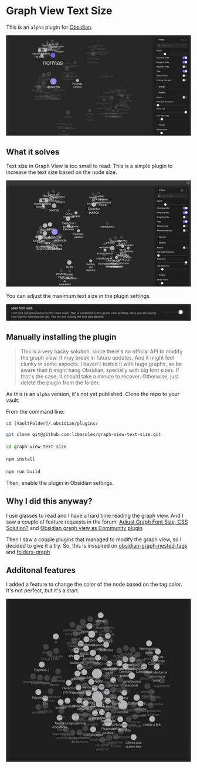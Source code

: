 # Graph View Text Size

This is an `alpha` plugin for [Obsidian](https://obsidian.md).

![demo.png](./demo.png)

## What it solves

Text size in Graph View is too small to read. This is a simple plugin to increase the text size based on the node size.

![demo.gif](./demo.gif)

You can adjust the maximum text size in the plugin settings.

![settings.gif](./settings.png)

## Manually installing the plugin

> This is a very hacky solution, since there's no official API to modify the graph view. It may break in future updates. And it might feel clunky in some aspects. I haven't tested it with huge graphs, so be aware than it might hang Obsidian, specially with big font sizes. If that's the case, it should take a minute to recover. Otherwise, just delete the plugin from the folder.

As this is an `alpha` version,  it's not yet published. Clone the repo to your vault:

From the command line:

`cd [VaultFolder]/.obsidian/plugins/`

```bash
git clone git@github.com:libasoles/graph-view-text-size.git

cd graph-view-text-size

npm install

npm run build
```

Then, enable the plugin in Obsidian settings.

## Why I did this anyway?

I use glasses to read and I have a hard time reading the graph view. And I saw a couple of feature requests in the forum:
[Adjust Graph Font Size, CSS Solution?](https://forum.obsidian.md/t/request-adjust-graph-font-size-css-solution/6461) and
[Obsidian graph view as Community plugin](https://forum.obsidian.md/t/obsidian-graph-view-as-community-plugin/18042/3)

Then I saw a couple plugins that managed to modify the graph view, so I decided to give it a try. So, this is insspired on [obsidian-graph-nested-tags](https://github.com/drPilman/obsidian-graph-nested-tags) and [folders-graph](https://github.com/Ratibus11/folders2graph)

## Additonal features

I added a feature to change the color of the node based on the tag color. It's not perfect, but it's a start.

![matchColor.png](./matchColor.png)
